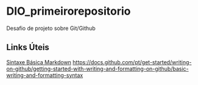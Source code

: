 # DIO_primeirorepositorio
Desafio de projeto sobre Git/Github

## Links Úteis
[Sintaxe Básica Markdown](https://www.markdownguide.org/basic-syntax/)
https://docs.github.com/pt/get-started/writing-on-github/getting-started-with-writing-and-formatting-on-github/basic-writing-and-formatting-syntax
